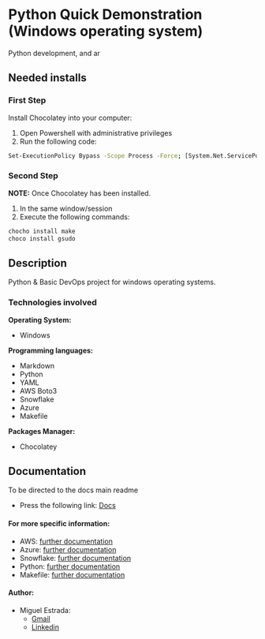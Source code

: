 # Python Quick Demonstration (Windows operating system)

Python development, and ar

## Needed installs

### First Step

Install Chocolatey into your computer:
1. Open Powershell with administrative privileges
2. Run the following code:
```bash
Set-ExecutionPolicy Bypass -Scope Process -Force; [System.Net.ServicePointManager]::SecurityProtocol = [System.Net.ServicePointManager]::SecurityProtocol -bor 3072; iex ((New-Object System.Net.WebClient).DownloadString('https://community.chocolatey.org/install.ps1'))
```


### Second Step

**NOTE:** Once Chocolatey has been installed.
1. In the same window/session
2. Execute the following commands:

```bash
chocho install make
choco install gsudo
```

## Description

Python & Basic DevOps project for windows operating systems.

### Technologies involved

**Operating System:**
- Windows

**Programming languages:**
- Markdown
- Python
- YAML
- AWS Boto3
- Snowflake
- Azure
- Makefile

**Packages Manager:**
- Chocolatey

## Documentation 
To be directed to the docs main readme
- Press the following link: [Docs](docs/)

#### For more specific information:

- AWS: [further documentation](docs/AWS.md)
- Azure: [further documentation](docs/Azure.md)
- Snowflake: [further documentation](docs/Snowflake.md)
- Python: [further documentation](docs/Python.md)
- Makefile: [further documentation](docs/Makefile.md)

#### Author:

- Miguel Estrada: 
  - [Gmail](docs/AWS.md)
  - [Linkedin]()